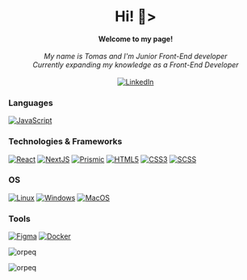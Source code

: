 <h1 align="center">Hi! 👋></h1>

<p align="center">
    <b>Welcome to my page!</b><br><br>
    <i>
        My name is Tomas and I'm Junior Front-End developer<br>
        Currently expanding my knowledge as a Front-End Developer<br>
    </i><br>
    <a href="https://www.linkedin.com/in/tomas-antanaitis-2b2785171/">
        <img src="https://img.shields.io/badge/LinkedIn-blue?style=flat-square&logo=linkedin" alt="LinkedIn">
    </a>
</p>

### Languages

[![JavaScript](https://img.shields.io/badge/javascript-black?style=for-the-badge&logo=javascript)](https://github.com/orpeq)

### Technologies & Frameworks
[![React](https://img.shields.io/badge/react-black?style=for-the-badge&logo=react)](https://github.com/orpeq)
[![NextJS](https://img.shields.io/badge/next-black?style=for-the-badge&logo=next)](https://github.com/orpeq)
[![Prismic](https://img.shields.io/badge/prismic-black?style=for-the-badge&logo=prismic)](https://github.com/orpeq)
[![HTML5](https://img.shields.io/badge/html5-black?style=for-the-badge&logo=html5)](https://hub.docker.com/u/orpeq)
[![CSS3](https://img.shields.io/badge/css3-black?style=for-the-badge&logo=css3)](https://hub.docker.com/u/orpeq)
[![SCSS](https://img.shields.io/badge/scss-black?style=for-the-badge&logo=scss)](https://hub.docker.com/u/orpeq)


### OS
[![Linux](https://img.shields.io/badge/linux-black?style=for-the-badge&logo=Linux)](https://github.com/orpeq)
[![Windows](https://img.shields.io/badge/Windows-black?style=for-the-badge&logo=Windows)](https://github.com/orpeq)
[![MacOS](https://img.shields.io/badge/MacOS-black?style=for-the-badge&logo=MacOs)](https://github.com/orpeq)

### Tools
[![Figma](https://img.shields.io/badge/figma-black?style=for-the-badge&logo=figma)](https://hub.docker.com/u/orpeq)
[![Docker](https://img.shields.io/badge/docker-black?style=for-the-badge&logo=docker)](https://hub.docker.com/u/orpeq)



<p><img align="center" src="https://github-readme-stats.vercel.app/api/top-langs?username=orpeq&show_icons=true&locale=en&layout=compact" alt="orpeq" /></p>
<p><img align="center" src="https://github-readme-streak-stats.herokuapp.com/?user=orpeq&" alt="orpeq" /></p>


